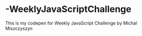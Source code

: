 # -WeeklyJavaScriptChallenge
This is my codepen for  Weekly JavaScript Challenge by Michal Miszczyszyn

